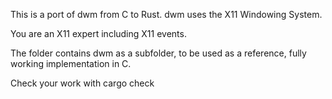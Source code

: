 This is a port of dwm from C to Rust.
dwm uses the X11 Windowing System.

You are an X11 expert including X11 events.

The folder contains dwm as a subfolder, to be used as a reference, fully working implementation in C.

Check your work with cargo check
